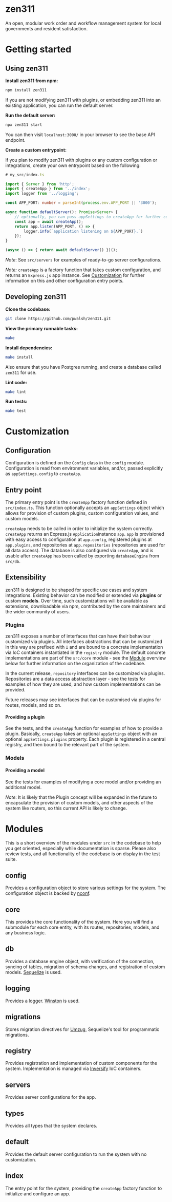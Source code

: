 # zen311

An open, modular work order and workflow management system for local governments and resident satisfaction.

# Getting started

## Using zen311

**Install zen311 from npm:**

```bash
npm install zen311
```

If you are not modifying zen311 with plugins, or embedding zen311 into an existing application, you can run the default server.

**Run the default server:**

```bash
npx zen311 start
```

You can then visit `localhost:3000/` in your browser to see the base API endpoint.

**Create a custom entrypoint:**

If you plan to modify zen311 with plugins or any custom configuration or integrations, create your own entrypoint based on the following:

```typescript
# my_src/index.ts

import { Server } from 'http';
import { createApp } from '../index';
import logger from '../logging';

const APP_PORT: number = parseInt(process.env.APP_PORT || '3000');

async function defaultServer(): Promise<Server> {
    // optionally, you can pass appSettings to createApp for further customization
    const app = await createApp();
    return app.listen(APP_PORT, () => {
        logger.info(`application listening on ${APP_PORT}.`)
    });
}

(async () => { return await defaultServer() })();
```

*Note*: See `src/servers` for examples of ready-to-go server configurations.

*Note:* `createApp` is a factory function that takes custom configuration, and returns an `Express.js` app instance. See [Customization](#customization) for further information on this and other configuration entry points.

## Developing zen311

**Clone the codebase:**

```bash
git clone https://github.com/pwalsh/zen311.git
```

**View the primary runnable tasks:**

```bash
make
```

**Install dependencies:**

```bash
make install
```

Also ensure that you have Postgres running, and create a database called `zen311` for use.

**Lint code:**

```bash
make lint
```

**Run tests:**

```bash
make test
```

# Customization

## Configuration

Configuration is defined on the `Config` class in the `config` module. Configuration is read from environment variables, and/or, passed explicitly as `appSettings.config` to `createApp`.

## Entry point

The primary entry point is the `createApp` factory function defined in `src/index.ts`. This function optionally accepts an `appSettings` object which allows for provision of custom plugins, custom configuration values, and custom models.

`createApp` needs to be called in order to initialize the system correctly. `createApp` returns an Express.js `Application`instance `app`. `app` is provisioned with easy access to configuration at `app.config`, registered plugins at `app.plugins`, and repositories at `app.repositories` (repositories are used for all data access). The database is also configured via `createApp`, and is usable after `createApp` has been called by exporting `databaseEngine` from `src/db`.

## Extensibility

zen311 is designed to be shaped for specific use cases and system integrations. Existing behavior can be modified or extended via **plugins** or custom **models**. Over time, such customizations will be available as extensions, downloadable via npm, contributed by the core maintainers and the wider community of users.

### Plugins

zen311 exposes a number of interfaces that can have their behaviour customized via plugins. All interfaces abstractions that can be customized in this way are prefixed with `I` and are bound to a concrete implementation via IoC containers instantiated in the `registry` module. The default concrete implementations are part of the `src/core` module - see the [Module](#modules) overview below for further information on the organization of the codebase.

In the current release, `repository` interfaces can be customized via plugins. Repositories are a data access abstraction layer - see the tests for examples of how they are used, and how custom implementations can be provided.

Future releases may see interfaces that can be customised via plugins for routes, models, and so on.

#### Providing a plugin

See the tests, and the `createApp` function for examples of how to provide a plugin. Basically, `createApp` takes an optional `appSettings` object with an optional `appSettings.plugins` property. Each plugin is registered in a central registry, and then bound to the relevant part of the system.

### Models

#### Providing a model

See the tests for examples of modifying a core model and/or providing an additional model.

*Note*: It is likely that the Plugin concept will be expanded in the future to encapsulate the provision of custom models, and other aspects of the system like routers, so this current API is likely to change.

# Modules

This is a short overview of the modules under `src` in the codebase to help you get oriented, especially while documentation is sparse. Please also review tests, and all functionality of the codebase is on display in the test suite.

## config

Provides a configuration object to store various settings for the system. The configuration object is backed by [nconf](https://github.com/indexzero/nconf).

## core

This provides the core functionality of the system. Here you will find a submodule for each core entity, with its routes, repositories, models, and any business logic.

## db

Provides a database engine object, with verification of the connection, syncing of tables, migration of schema changes, and registration of custom models. [Sequelize](https://github.com/sequelize/sequelize) is used.

## logging

Provides a logger. [Winston](https://github.com/winstonjs/winston) is used.

## migrations

Stores migration directives for [Umzug](https://github.com/sequelize/umzug), Sequelize's tool for programmatic migrations.

## registry

Provides registration and implementation of custom components for the system. Implementation is managed via [Inversify](https://github.com/inversify/InversifyJS) IoC containers.

## servers

Provides server configurations for the app.

## types

Provides all types that the system declares.

## default

Provides the default server configuration to run the system with no customization.

## index

The entry point for the system, providing the `createApp` factory function to initialize and configure an app.
